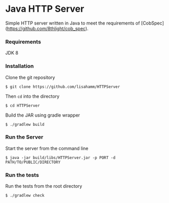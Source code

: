 # Java HTTP Server

Simple HTTP server written in Java to meet the requirements of [CobSpec] (https://github.com/8thlight/cob_spec). 

### Requirements

JDK 8

### Installation

Clone the git repository 

    $ git clone https://github.com/lisahamm/HTTPServer
    
Then `cd` into the directory

    $ cd HTTPServer
    
Build the JAR using gradle wrapper

    $ ./gradlew build
    
### Run the Server

Start the server from the command line 

    $ java -jar build/libs/HTTPServer.jar -p PORT -d PATH/TO/PUBLIC/DIRECTORY

### Run the tests

Run the tests from the root directory 

    $ ./gradlew check

    